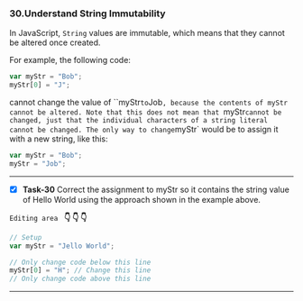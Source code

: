 ### 30.Understand String Immutability

In JavaScript, `String` values are immutable, which means that they cannot be altered once created.

For example, the following code:
```js
var myStr = "Bob";
myStr[0] = "J";
```
cannot change the value of ``myStr` to `Job`, because the contents of myStr cannot be altered. Note that this does not mean that `myStr` cannot be changed, just that the individual characters of a string literal cannot be changed. The only way to change `myStr` would be to assign it with a new string, like this:
```js
var myStr = "Bob";
myStr = "Job";
```
***********************************
- [x] **Task-30** Correct the assignment to myStr so it contains the string value of Hello World using the approach shown in the example above.


``Editing area `` **:point_down: :point_down: :point_down:**

```js
// Setup
var myStr = "Jello World";

// Only change code below this line
myStr[0] = "H"; // Change this line
// Only change code above this line
```
*************************************************************************************
